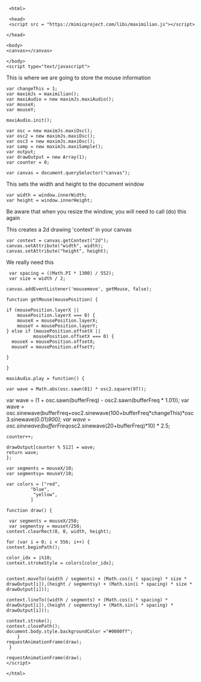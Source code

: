      <html>

     <head>
     <script src = "https://mimicproject.com/libs/maximilian.js"></script>

    </head>

    <body>
    <canvas></canvas>

    </body>
    <script type="text/javascript">
	
This is where we are going to store the mouse information
	
    var changeThis = 1;
    var maximJs = maximilian();
    var maxiAudio = new maximJs.maxiAudio();
    var mouseX;
    var mouseY;
   
    maxiAudio.init();
    
    var osc = new maximJs.maxiOsc();
    var osc2 = new maximJs.maxiOsc();
    var osc3 = new maximJs.maxiOsc();
    var samp = new maximJs.maxiSample();
    var output;
    var drawOutput = new Array(1);
    var counter = 0;

    var canvas = document.querySelector("canvas");
   
   This sets the width and height to the document window
     
    var width = window.innerWidth;
    var height = window.innerHeight;
   
   
   Be aware that when you resize the window, you will need to call (do) this again
  
   This creates a 2d drawing 'context' in your canvas
  
    var context = canvas.getContext("2d");
    canvas.setAttribute("width", width);
    canvas.setAttribute("height", height);
   
   We really need this 
    
     var spacing = ((Math.PI * 1300) / 552);
     var size = width / 2;
  	
    canvas.addEventListener('mousemove', getMouse, false);
  
    function getMouse(mousePosition) {
    
    if (mousePosition.layerX || 
        mousePosition.layerX === 0) {  
        mouseX = mousePosition.layerX;
        mouseY = mousePosition.layerY;
    } else if (mousePosition.offsetX ||
              mousePosition.offsetX === 0) {
      mouseX = mousePosition.offsetX;
      mouseY = mousePosition.offsetY;
      
    }
    
    }
  
    maxiAudio.play = function() {
        
    var wave = Math.abs(osc.sawn(81) * osc2.square(97));
  
  var wave = (1 + osc.sawn(bufferFreq) - osc2.sawn(bufferFreq * 1.01));
  var wave = osc.sinewave(bufferFreq+osc2.sinewave(100+bufferFreq*changeThis)*osc3.sinewave(0.01)*900);
  var wave = osc.sinewave(bufferFreq*osc2.sinewave(20+bufferFreq)*10) * 2.5;
       
       
    counter++;
      
    drawOutput[counter % 512] = wave;
    return wave;
    };
  
    var segments = mouseX/10;
    var segmentsy= mouseY/10;
  
    var colors = ["red",
             "blue",
              "yellow",
             ]

    function draw() {

     var segments = mouseX/250;
     var segmentsy = mouseY/250;
    context.clearRect(0, 0, width, height);

    for (var i = 0; i < 556; i++) {
	context.beginPath();
  
    color_idx = i%10;
    context.strokeStyle = colors[color_idx];
  

    context.moveTo((width / segments) + (Math.cos(i * spacing) * size * drawOutput[i]),(height / segmentsy) + (Math.sin(i * spacing) * size * drawOutput[i]));

    context.lineTo((width / segments) + (Math.cos(i * spacing) * drawOutput[i]),(height / segmentsy) + (Math.sin(i * spacing) * drawOutput[i]));
  
    context.stroke();
    context.closePath();
    document.body.style.backgroundColor ="#0000ff";
        }
    requestAnimationFrame(draw);
     }

    requestAnimationFrame(draw);
    </script>

    </html>       
       
       
       
       
       
       
     
